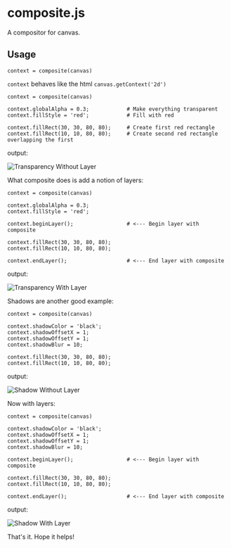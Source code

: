 composite.js
============

A compositor for canvas.

Usage
-----

    context = composite(canvas)

`context` behaves like the html `canvas.getContext('2d')`

    context = composite(canvas)

    context.globalAlpha = 0.3;            # Make everything transparent
    context.fillStyle = 'red';            # Fill with red

    context.fillRect(30, 30, 80, 80);     # Create first red rectangle
    context.fillRect(10, 10, 80, 80);     # Create second red rectangle overlapping the first

output:

![Transparency Without Layer](https://raw.github.com/evanmoran/composite/master/docs/images/transparency_without_layer.png)

What composite does is add a notion of layers:

    context = composite(canvas)

    context.globalAlpha = 0.3;
    context.fillStyle = 'red';

    context.beginLayer();                 # <--- Begin layer with composite

    context.fillRect(30, 30, 80, 80);
    context.fillRect(10, 10, 80, 80);

    context.endLayer();                   # <--- End layer with composite

output:

![Transparency With Layer](https://raw.github.com/evanmoran/composite/master/docs/images/transparency_with_layer.png)

Shadows are another good example:

    context = composite(canvas)

    context.shadowColor = 'black';
    context.shadowOffsetX = 1;
    context.shadowOffsetY = 1;
    context.shadowBlur = 10;

    context.fillRect(30, 30, 80, 80);
    context.fillRect(10, 10, 80, 80);
output:

![Shadow Without Layer](https://raw.github.com/evanmoran/composite/master/docs/images/shadow_without_layer.png)

Now with layers:

    context = composite(canvas)

    context.shadowColor = 'black';
    context.shadowOffsetX = 1;
    context.shadowOffsetY = 1;
    context.shadowBlur = 10;

    context.beginLayer();                 # <--- Begin layer with composite

    context.fillRect(30, 30, 80, 80);
    context.fillRect(10, 10, 80, 80);

    context.endLayer();                   # <--- End layer with composite

output:

![Shadow With Layer](https://raw.github.com/evanmoran/composite/master/docs/images/shadow_with_layer.png)

That's it. Hope it helps!
